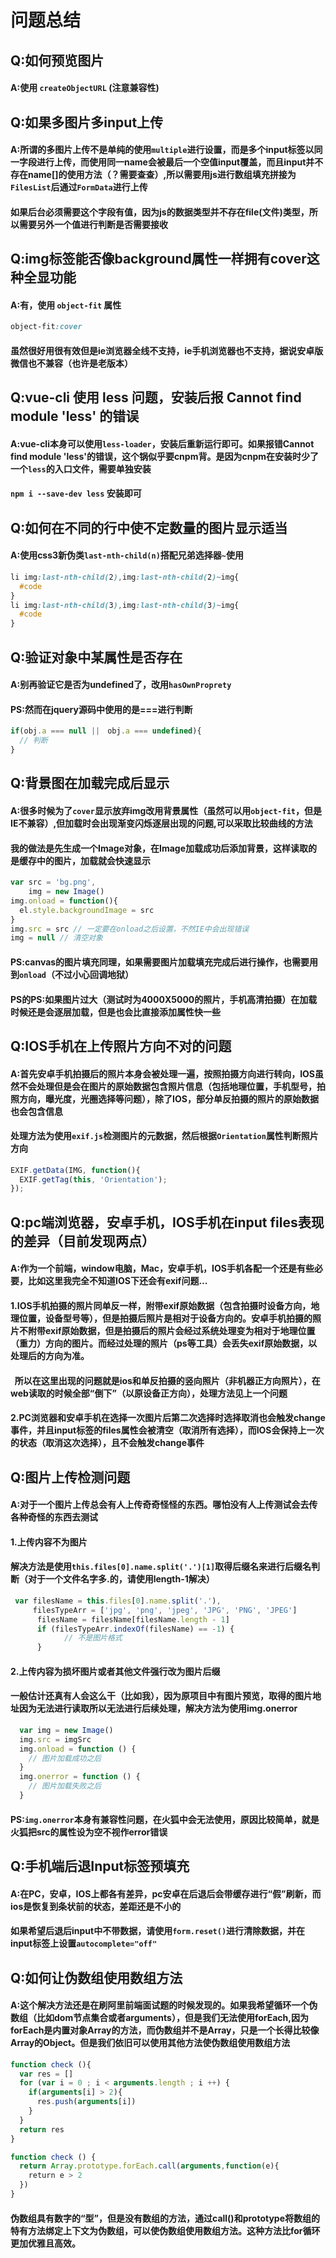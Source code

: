# 问题总结
## Q:如何预览图片
#### A:使用 `createObjectURL` (注意兼容性) 

## Q:如果多图片多input上传
#### A:所谓的多图片上传不是单纯的使用`multiple`进行设置，而是多个input标签以同一字段进行上传，而使用同一name会被最后一个空值input覆盖，而且input并不存在name[]的使用方法（？需要查查）,所以需要用js进行数组填充拼接为`FilesList`后通过`FormData`进行上传
#### 如果后台必须需要这个字段有值，因为js的数据类型并不存在file(文件)类型，所以需要另外一个值进行判断是否需要接收

## Q:img标签能否像background属性一样拥有cover这种全显功能
#### A:有，使用 `object-fit` 属性
```css
object-fit:cover
```
#### 虽然很好用很有效但是ie浏览器全线不支持，ie手机浏览器也不支持，据说安卓版微信也不兼容（也许是老版本）

## Q:vue-cli 使用 less 问题，安装后报 Cannot find module 'less' 的错误
#### A:vue-cli本身可以使用`less-loader`，安装后重新运行即可。如果报错Cannot find module 'less'的错误，这个锅似乎要cnpm背。是因为cnpm在安装时少了一个`less`的入口文件，需要单独安装
#### `npm i --save-dev less` 安装即可

## Q:如何在不同的行中使不定数量的图片显示适当
#### A:使用css3新伪类`last-nth-child(n)`搭配兄弟选择器`~`使用
```css
li img:last-nth-child(2),img:last-nth-child(2)~img{ 
  #code 
}
li img:last-nth-child(3),img:last-nth-child(3)~img{ 
  #code 
}
```

## Q:验证对象中某属性是否存在
#### A:别再验证它是否为undefined了，改用`hasOwnProprety`
#### PS:然而在jquery源码中使用的是===进行判断
```javascript
if(obj.a === null ||　obj.a === undefined){
  // 判断
}
```
## Q:背景图在加载完成后显示
#### A:很多时候为了`cover`显示放弃img改用背景属性（虽然可以用`object-fit`，但是IE不兼容）,但加载时会出现渐变闪烁逐层出现的问题,可以采取比较曲线的方法
#### 我的做法是先生成一个Image对象，在Image加载成功后添加背景，这样读取的是缓存中的图片，加载就会快速显示
```javascript
var src = 'bg.png',
    img = new Image()
img.onload = function(){
  el.style.backgroundImage = src 
}
img.src = src // 一定要在onload之后设置，不然IE中会出现错误
img = null // 清空对象
```
#### PS:canvas的图片填充同理，如果需要图片加载填充完成后进行操作，也需要用到`onload`（不过小心回调地狱）
#### PS的PS:如果图片过大（测试时为4000X5000的照片，手机高清拍摄）在加载时候还是会逐层加载，但是也会比直接添加属性快一些

## Q:IOS手机在上传照片方向不对的问题
#### A:首先安卓手机拍摄后的照片本身会被处理一遍，按照拍摄方向进行转向，IOS虽然不会处理但是会在图片的原始数据包含照片信息（包括地理位置，手机型号，拍照方向，曝光度，光圈选择等问题），除了IOS，部分单反拍摄的照片的原始数据也会包含信息
#### 处理方法为使用`exif.js`检测图片的元数据，然后根据`Orientation`属性判断照片方向
```javascript
EXIF.getData(IMG, function(){
  EXIF.getTag(this, 'Orientation');
});
``` 

## Q:pc端浏览器，安卓手机，IOS手机在input files表现的差异（目前发现两点）
#### A:作为一个前端，window电脑，Mac，安卓手机，IOS手机各配一个还是有些必要，比如这里我完全不知道IOS下还会有exif问题...
#### 1.IOS手机拍摄的照片同单反一样，附带exif原始数据（包含拍摄时设备方向，地理位置，设备型号等），但是拍摄后照片是相对于设备方向的。安卓手机拍摄的照片不附带exif原始数据，但是拍摄后的照片会经过系统处理变为相对于地理位置（重力）方向的图片。而经过处理的照片（ps等工具）会丢失exif原始数据，以处理后的方向为准。
####   所以在这里出现的问题就是ios和单反拍摄的竖向照片（非机器正方向照片），在web读取的时候全部“倒下”（以原设备正方向），处理方法见上一个问题
#### 2.PC浏览器和安卓手机在选择一次图片后第二次选择时选择取消也会触发change事件，并且input标签的files属性会被清空（取消所有选择），而IOS会保持上一次的状态（取消这次选择），且不会触发change事件

## Q:图片上传检测问题
#### A:对于一个图片上传总会有人上传奇奇怪怪的东西。哪怕没有人上传测试会去传各种奇怪的东西去测试
#### 1.上传内容不为图片
#### 解决方法是使用`this.files[0].name.split('.')[1]`取得后缀名来进行后缀名判断（对于一个文件名字多.的，请使用length-1解决）
```javascript
 var filesName = this.files[0].name.split('.'),
     filesTypeArr = ['jpg', 'png', 'jpeg', 'JPG', 'PNG', 'JPEG']
      filesName = filesName[filesName.length - 1]
      if (filesTypeArr.indexOf(filesName) == -1) {
            // 不是图片格式
      } 
```
#### 2.上传内容为损坏图片或者其他文件强行改为图片后缀 
#### 一般估计还真有人会这么干（比如我），因为原项目中有图片预览，取得的图片地址因为无法进行读取所以无法进行后续处理，解决方法为使用img.onerror
```javascript
  var img = new Image()
  img.src = imgSrc
  img.onload = function () {
    // 图片加载成功之后
  }
  img.onerror = function () {
    // 图片加载失败之后
  }
```
#### PS:`img.onerror`本身有兼容性问题，在火狐中会无法使用，原因比较简单，就是火狐把src的属性设为空不视作error错误

## Q:手机端后退Input标签预填充
#### A:在PC，安卓，IOS上都各有差异，pc安卓在后退后会带缓存进行“假”刷新，而ios是恢复到条状前的状态，差距还是不小的
#### 如果希望后退后input中不带数据，请使用`form.reset()`进行清除数据，并在input标签上设置`autocomplete="off"`

## Q:如何让伪数组使用数组方法
#### A:这个解决方法还是在刷阿里前端面试题的时候发现的。如果我希望循环一个伪数组（比如dom节点集合或者arguments），但是我们无法使用forEach,因为forEach是内置对象Array的方法，而伪数组并不是Array，只是一个长得比较像Array的Object。但是我们依旧可以使用其他方法使伪数组使用数组方法
```javascript
function check (){
  var res = []
  for (var i = 0 ; i < arguments.length ; i ++) {
    if(arguments[i] > 2){
      res.push(arguments[i])
    }
  }
  return res
}

function check () {
  return Array.prototype.forEach.call(arguments,function(e){
    return e > 2
  })
}
```
#### 伪数组具有数字的“型”，但是没有数组的方法，通过call()和prototype将数组的特有方法绑定上下文为伪数组，可以使伪数组使用数组方法。这种方法比for循环更加优雅且高效。
